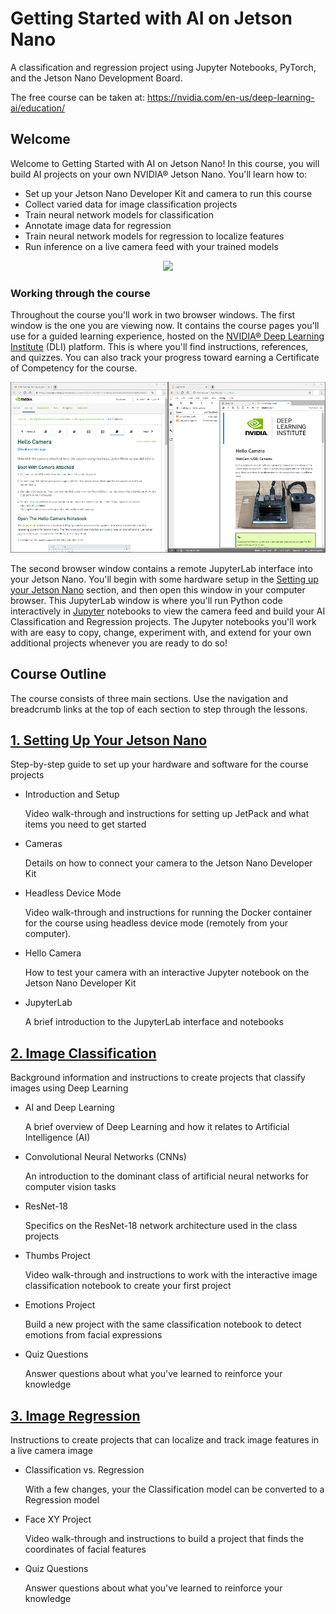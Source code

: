 # Getting Started with AI on Jetson Nano

A classification and regression project using Jupyter Notebooks, PyTorch, and the Jetson Nano Development Board.

The free course can be taken at: https://nvidia.com/en-us/deep-learning-ai/education/

## Welcome

Welcome to Getting Started with AI on Jetson Nano! In this course, you will build AI projects on your own NVIDIA® Jetson Nano. You'll learn how to:

- Set up your Jetson Nano Developer Kit and camera to run this course
- Collect varied data for image classification projects
- Train neural network models for classification
- Annotate image data for regression
- Train neural network models for regression to localize features
- Run inference on a live camera feed with your trained models

<p align="center">
<img src="assets/Thumb_teaser_1236x470.gif"/>
</p>

### Working through the course

Throughout the course you'll work in two browser windows. The first window is the one you are viewing now. It contains the course pages you'll use for a guided learning experience, hosted on the [NVIDIA® Deep Learning Institute](https://www.nvidia.com/en-us/deep-learning-ai/education/) (DLI) platform. This is where you'll find instructions, references, and quizzes. You can also track your progress toward earning a Certificate of Competency for the course.

<p align="center">
<img src="assets/side-by-side-browser-windows.png"/>
</p>

The second browser window contains a remote JupyterLab interface into your Jetson Nano. You'll begin with some hardware setup in the [Setting up your Jetson Nano](./setting-up-your-jetson-nano/README.md) section, and then open this window in your computer browser. This JupyterLab window is where you'll run Python code interactively in [Jupyter](https://jupyter.org/) notebooks to view the camera feed and build your AI Classification and Regression projects. The Jupyter notebooks you'll work with are easy to copy, change, experiment with, and extend for your own additional projects whenever you are ready to do so!

## Course Outline

The course consists of three main sections. Use the navigation and breadcrumb links at the top of each section to step through the lessons.

## [1. Setting Up Your Jetson Nano](setting-up-your-jetson-nano/README.md)

Step-by-step guide to set up your hardware and software for the course projects

- Introduction and Setup

  Video walk-through and instructions for setting up JetPack and what items you need to get started

- Cameras

  Details on how to connect your camera to the Jetson Nano Developer Kit

- Headless Device Mode

  Video walk-through and instructions for running the Docker container for the course using headless device mode (remotely from your computer).

- Hello Camera

  How to test your camera with an interactive Jupyter notebook on the Jetson Nano Developer Kit

- JupyterLab

  A brief introduction to the JupyterLab interface and notebooks

## [2. Image Classification](image-classification/README.md)

Background information and instructions to create projects that classify images using Deep Learning

- AI and Deep Learning

  A brief overview of Deep Learning and how it relates to Artificial Intelligence (AI)

- Convolutional Neural Networks (CNNs)

  An introduction to the dominant class of artificial neural networks for computer vision tasks

- ResNet-18

  Specifics on the ResNet-18 network architecture used in the class projects

- Thumbs Project

  Video walk-through and instructions to work with the interactive image classification notebook to create your first project

- Emotions Project

  Build a new project with the same classification notebook to detect emotions from facial expressions

- Quiz Questions

  Answer questions about what you've learned to reinforce your knowledge

## [3. Image Regression](image-regression/README.md)

Instructions to create projects that can localize and track image features in a live camera image

- Classification vs. Regression

  With a few changes, your the Classification model can be converted to a Regression model

- Face XY Project

  Video walk-through and instructions to build a project that finds the coordinates of facial features

- Quiz Questions

  Answer questions about what you've learned to reinforce your knowledge
